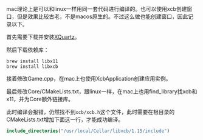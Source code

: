 mac理论上是可以和linux一样用同一套代码进行编译的。也可以使用xcb创建窗口，但是效果比较古老，不是macos原生的。不过这么做也能创建窗口，因此记录以下。

首先需要下载并安装[XQuartz](https://www.xquartz.org/)。

然后下载依赖库：

```shell
brew install libx11
brew install libxcb
```

接着修改Game.cpp，在mac上也使用XcbApplication创建应用实例。

最后修改Core/CMakeLists.txt，跟linux一样，在mac上也用find_library找xcb和x11，并为Core额外链接库。

此时编译会报错，仍然找不到`xcb/xcb.h`这个文件，此时需要在根目录的CMakeLists.txt增加下面这一行，才能成功编译。

```cmake
include_directories("/usr/local/Cellar/libxcb/1.15/include")
```
